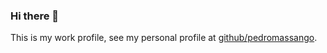 ### Hi there 👋

This is my work profile, see my personal profile at [github/pedromassango](https://github.com/pedromassango).
